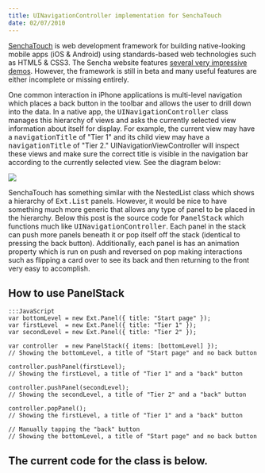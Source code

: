 ```yaml
--- 
title: UINavigationController implementation for SenchaTouch
date: 02/07/2010
---
```


[SenchaTouch]: http://www.sencha.com/products/touch/
[several very impressive demos]: http://www.sencha.com/products/touch/demos.php

[SenchaTouch] is web development framework for building native-looking mobile apps (iOS &amp; Android) using standards-based web technologies such as HTML5 &amp; CSS3. The Sencha website features [several very impressive demos]. However, the framework is still in beta and many useful features are either incomplete or missing entirely.

One common interaction in iPhone applications is multi-level navigation which places a back button in the toolbar and allows the user to drill down into the data. In a native app, the <tt>UINavigationController</tt> class manages this&nbsp;hierarchy&nbsp;of views and asks the currently selected view information about itself for display. For example, the current view may have a <tt>navigationTitle</tt> of "Tier 1" and its child view may have a <tt>navigationTitle</tt> of "Tier 2."&nbsp;UINavigationViewController will inspect these&nbsp;views and make sure the correct title is visible in the navigation bar according to the currently selected view. See the diagram below:

<img src="http://src.sencha.io/http://files.posterous.com/temp-2010-07-02/bwAhfIJeckcGGuGdeEtylgJJanitascAdxyEdziptsBpmmaDGschrlzbyrIx/navigation_interface.jpg?AWSAccessKeyId=1C9REJR1EMRZ83Q7QRG2&Expires=1280251911&Signature=6PnQ/gmFo0jFitRh9D2S3Y2BOZc%3D" />

SenchaTouch has something similar with the NestedList class which shows a&nbsp;hierarchy&nbsp;of <tt>Ext.List</tt> panels. However, it would be nice to have something much more generic that allows any type of panel to be placed in the&nbsp;hierarchy. Below this post is the source code for <tt>PanelStack</tt> which functions much like&nbsp;<tt>UINavigationController</tt>. Each panel in the stack can push more panels beneath it or pop itself off the stack (identical to pressing the back button). Additionally, each panel is has an animation property which is run on push and reversed on pop making interactions such as flipping a card over to see its back and then returning to the front very easy to accomplish.

How to use PanelStack
---------------------

    :::JavaScript
    var bottomLevel = new Ext.Panel({ title: "Start page" });
    var firstLevel  = new Ext.Panel({ title: "Tier 1" });
    var secondLevel = new Ext.Panel({ title: "Tier 2" });

    var controller  = new PanelStack({ items: [bottomLevel] });
    // Showing the bottomLevel, a title of "Start page" and no back button

    controller.pushPanel(firstLevel);
    // Showing the firstLevel, a title of "Tier 1" and a "back" button

    controller.pushPanel(secondLevel);
    // Showing the secondLevel, a title of "Tier 2" and a "back" button

    controller.popPanel();
    // Showing the firstLevel, a title of "Tier 1" and a "back" button

    // Manually tapping the "back" button
    // Showing the bottomLevel, a title of "Start page" and no back button

The current code for the class is below.
----------------------------------------

<script src="http://gist.github.com/461744.js"></script>

